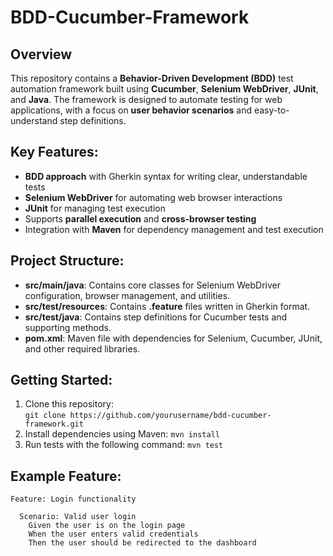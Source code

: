 # BDD-Cucumber-Framework

## Overview
This repository contains a **Behavior-Driven Development (BDD)** test automation framework built using **Cucumber**, **Selenium WebDriver**, **JUnit**, and **Java**. The framework is designed to automate testing for web applications, with a focus on **user behavior scenarios** and easy-to-understand step definitions.

## Key Features:
- **BDD approach** with Gherkin syntax for writing clear, understandable tests
- **Selenium WebDriver** for automating web browser interactions
- **JUnit** for managing test execution
- Supports **parallel execution** and **cross-browser testing**
- Integration with **Maven** for dependency management and test execution

## Project Structure:
- **src/main/java**: Contains core classes for Selenium WebDriver configuration, browser management, and utilities.
- **src/test/resources**: Contains **.feature** files written in Gherkin format.
- **src/test/java**: Contains step definitions for Cucumber tests and supporting methods.
- **pom.xml**: Maven file with dependencies for Selenium, Cucumber, JUnit, and other required libraries.

## Getting Started:
1. Clone this repository:  
   `git clone https://github.com/yourusername/bdd-cucumber-framework.git`
2. Install dependencies using Maven:
   `mvn install`
3. Run tests with the following command:
   `mvn test`

## Example Feature:
```gherkin
Feature: Login functionality

  Scenario: Valid user login
    Given the user is on the login page
    When the user enters valid credentials
    Then the user should be redirected to the dashboard

